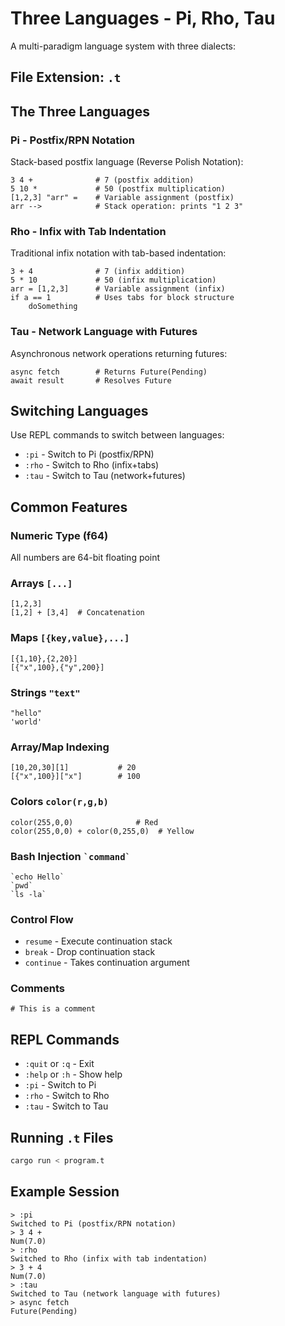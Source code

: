 # Three Languages - Pi, Rho, Tau

A multi-paradigm language system with three dialects:

## File Extension: `.t`

## The Three Languages

### Pi - Postfix/RPN Notation
Stack-based postfix language (Reverse Polish Notation):
```
3 4 +              # 7 (postfix addition)
5 10 *             # 50 (postfix multiplication)
[1,2,3] "arr" =    # Variable assignment (postfix)
arr -->            # Stack operation: prints "1 2 3"
```

### Rho - Infix with Tab Indentation
Traditional infix notation with tab-based indentation:
```
3 + 4              # 7 (infix addition)
5 * 10             # 50 (infix multiplication)
arr = [1,2,3]      # Variable assignment (infix)
if a == 1          # Uses tabs for block structure
	doSomething
```

### Tau - Network Language with Futures
Asynchronous network operations returning futures:
```
async fetch        # Returns Future(Pending)
await result       # Resolves Future
```

## Switching Languages

Use REPL commands to switch between languages:
- `:pi` - Switch to Pi (postfix/RPN)
- `:rho` - Switch to Rho (infix+tabs)
- `:tau` - Switch to Tau (network+futures)

## Common Features

### Numeric Type (f64)
All numbers are 64-bit floating point

### Arrays `[...]`
```
[1,2,3]
[1,2] + [3,4]  # Concatenation
```

### Maps `[{key,value},...]`
```
[{1,10},{2,20}]
[{"x",100},{"y",200}]
```

### Strings `"text"`
```
"hello"
'world'
```

### Array/Map Indexing
```
[10,20,30][1]           # 20
[{"x",100}]["x"]        # 100
```

### Colors `color(r,g,b)`
```
color(255,0,0)              # Red
color(255,0,0) + color(0,255,0)  # Yellow
```

### Bash Injection `` `command` ``
```
`echo Hello`
`pwd`
`ls -la`
```

### Control Flow
- `resume` - Execute continuation stack
- `break` - Drop continuation stack
- `continue` - Takes continuation argument

### Comments
```
# This is a comment
```

## REPL Commands
- `:quit` or `:q` - Exit
- `:help` or `:h` - Show help
- `:pi` - Switch to Pi
- `:rho` - Switch to Rho
- `:tau` - Switch to Tau

## Running `.t` Files
```bash
cargo run < program.t
```

## Example Session
```
> :pi
Switched to Pi (postfix/RPN notation)
> 3 4 +
Num(7.0)
> :rho
Switched to Rho (infix with tab indentation)
> 3 + 4
Num(7.0)
> :tau
Switched to Tau (network language with futures)
> async fetch
Future(Pending)
```
